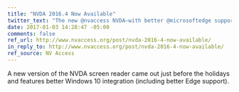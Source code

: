 ```yaml
---
title: "NVDA 2016.4 Now Available"
twitter_text: "The new @nvaccess NVDA—with better @microsoftedge support—is out!"
date: 2017-01-03 14:28:47 -05:00
comments: false
ref_url: http://www.nvaccess.org/post/nvda-2016-4-now-available/
in_reply_to: http://www.nvaccess.org/post/nvda-2016-4-now-available/
ref_source: NV Access
---
```


A new version of the NVDA screen reader came out just before the holidays and features better Windows 10 integration (including better Edge support).